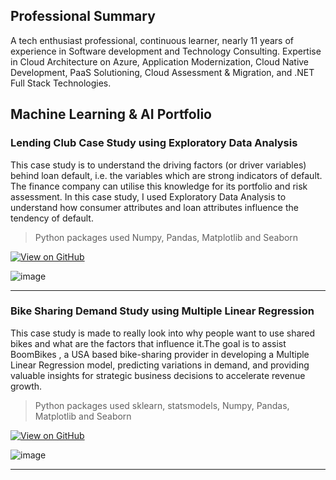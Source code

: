 ## Professional Summary
A tech enthusiast professional, continuous learner, nearly 11
years of experience in Software development and
Technology Consulting. Expertise in Cloud Architecture on Azure, Application
Modernization, Cloud Native Development, PaaS Solutioning, Cloud Assessment &
Migration, and .NET Full Stack Technologies.

Machine Learning & AI Portfolio
---
### Lending Club Case Study using Exploratory Data Analysis

This case study is to understand the driving factors (or driver variables) behind loan default, i.e. the variables which are strong indicators of default. The finance company can utilise this knowledge for its portfolio and risk assessment. In this case study, I used Exploratory Data Analysis to understand how consumer attributes and loan attributes influence the tendency of default.

> Python packages used Numpy, Pandas, Matplotlib and Seaborn

[![View on GitHub](https://img.shields.io/badge/GitHub-View_on_GitHub-blue?logo=GitHub)](https://github.com/dynamicanupam/Lending-Club-Case-Study)

![image](https://github.com/dynamicanupam/dynamicanupam.github.io/assets/61014822/4339b9b8-2aa3-4a68-8155-6d08ba7584a1)

------
### Bike Sharing Demand Study using Multiple Linear Regression

This case study is made to really look into why people want to use shared bikes and what are the factors that influence it.The goal is to assist BoomBikes , a USA based bike-sharing provider in developing a Multiple Linear Regression model, predicting variations in demand, and providing valuable insights for strategic business decisions to accelerate revenue growth.

> Python packages used sklearn, statsmodels, Numpy, Pandas, Matplotlib and Seaborn

[![View on GitHub](https://img.shields.io/badge/GitHub-View_on_GitHub-blue?logo=GitHub)](https://github.com/dynamicanupam/Bike-Sharing-Demand-Case-Study)

![image](https://github.com/dynamicanupam/dynamicanupam.github.io/assets/61014822/722513ea-1d27-412c-8a45-8a1ae7e34f5e)


---

